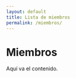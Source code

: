 ```yaml
---
layout: default
title: Lista de miembros
permalink: /miembros/
---
```


# Miembros

Aquí va el contenido.


